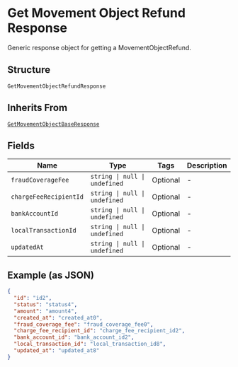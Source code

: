 
# Get Movement Object Refund Response

Generic response object for getting a MovementObjectRefund.

## Structure

`GetMovementObjectRefundResponse`

## Inherits From

[`GetMovementObjectBaseResponse`](../../doc/models/get-movement-object-base-response.md)

## Fields

| Name | Type | Tags | Description |
|  --- | --- | --- | --- |
| `fraudCoverageFee` | `string \| null \| undefined` | Optional | - |
| `chargeFeeRecipientId` | `string \| null \| undefined` | Optional | - |
| `bankAccountId` | `string \| null \| undefined` | Optional | - |
| `localTransactionId` | `string \| null \| undefined` | Optional | - |
| `updatedAt` | `string \| null \| undefined` | Optional | - |

## Example (as JSON)

```json
{
  "id": "id2",
  "status": "status4",
  "amount": "amount4",
  "created_at": "created_at0",
  "fraud_coverage_fee": "fraud_coverage_fee0",
  "charge_fee_recipient_id": "charge_fee_recipient_id2",
  "bank_account_id": "bank_account_id2",
  "local_transaction_id": "local_transaction_id8",
  "updated_at": "updated_at8"
}
```


